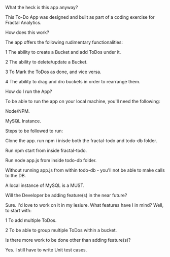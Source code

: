 What the heck is this app anyway?

This To-Do App was designed and built as part of a coding exercise for Fractal Analytics.

How does this work?

The app offers the following rudimentary functionalities:

 1 The ability to create a Bucket and add ToDos under it.

 2 The ability to delete/update a Bucket.

 3 To Mark the ToDos as done, and vice versa.

 4 The ability to drag and dro buckets in order to rearrange them.
 
  How do I run the App?

 To be able to run the app on your local machine, you'll need the following:

  Node/NPM.

  MySQL Instance.

Steps to be followed to run:

 Clone the app. run npm i inisde both the fractal-todo and todo-db folder.

 Run npm start from inside fractal-todo.

 Run node app.js from inside todo-db folder.

 Without running app.js from within todo-db - you'll not be able to make calls to the DB.

 A local instance of MySQL is a MUST.
 
 Will the Developer be adding feature(s) in the near future?

 Sure. I'd love to work on it in my lesiure. What features have I in mind? Well, to start with:

 1 To add multiple ToDos.

 2 To be able to group multiple ToDos within a bucket.

 Is there more work to be done other than adding feature(s)?

 Yes. I still have to write Unit test cases.

